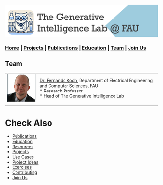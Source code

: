 ![GeniLab-banner](./images/genilab-banner.png)

### [Home](README.md) | [Projects](PROJECTS.md) | [Publications](KNOWLEDGE.md#publications) | [Education](KNOWLEDGE.md#education) | [Team](PEOPLE.md) |  [Join Us](JOINING.md)



## Team

| | |
| :- | :- |  
| ![](./images/people/fkoch-headshot.png) | [Dr. Fernando Koch](http://www.fernandokoch.me), Department of Electrical Engineering and Computer Sciences, FAU <br/> * Research Professor <br/> * Head of The Generative Intelligence Lab | 
| | | 


<!---
## Ph.D. Students

## Master Students

## Undergrad Students

## External Collaborators
--->

# Check Also

* [Publications](KNOWLEDGE.md#publications)
* [Education](KNOWLEDGE.md#education)
* [Resources](PROJECTS.md#resources)
* [Projects](PROJECTS.md)
* [Use Cases](PROJECTS.md#use-cases)
* [Project Ideas](JOINING.md#project-ideas)
* [Exercises](EXERCISES.md)
* [Contributing](CONTRIBUTE.md)
* [Join Us](JOINING.md)

